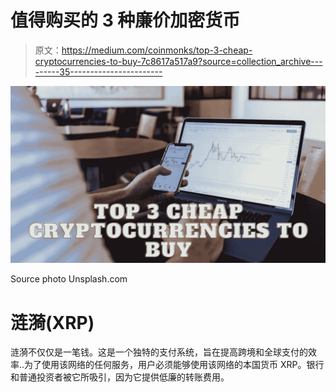 # 值得购买的 3 种廉价加密货币

> 原文：<https://medium.com/coinmonks/top-3-cheap-cryptocurrencies-to-buy-7c8617a517a9?source=collection_archive---------35----------------------->

![](img/00acede59366253557348acde913b2fd.png)

Source photo Unsplash.com

# 涟漪(XRP)

涟漪不仅仅是一笔钱。这是一个独特的支付系统，旨在提高跨境和全球支付的效率..为了使用该网络的任何服务，用户必须能够使用该网络的本国货币 XRP。银行和普通投资者被它所吸引，因为它提供低廉的转账费用。